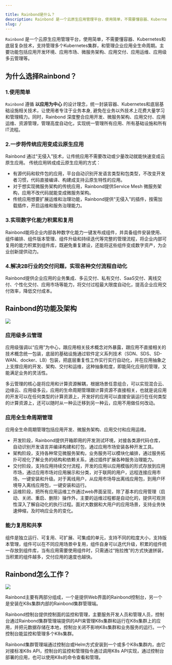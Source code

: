 ```yaml
---

title: Rainbond是什么？
description: Rainbond 是一个云原生应用管理平台，使用简单，不需要懂容器、Kubernetes和底层复杂技术，支持管理多个Kubernetes集群，和管理企业应用全生命周期。
slug: /
---
```


<!-- ## Rainbond是什么？ -->

`Rainbond` 是一个云原生应用管理平台，使用简单，不需要懂容器、Kubernetes和底层复杂技术，支持管理多个Kubernetes集群，和管理企业应用全生命周期。主要功能包括应用开发环境、应用市场、微服务架构、应用交付、应用运维、应用级多云管理等。


## 为什么选择Rainbond？

### 1.使用简单

`Rainbond` 遵循 **以应用为中心** 的设计理念，统一封装容器、Kubernetes和底层基础设施相关技术，让使用者专注于业务本身, 避免在业务以外技术上花费大量学习和管理精力。同时，Rainbond 深度整合应用开发、微服务架构、应用交付、应用运维、资源管理，管理高度自动化，实现统一管理所有应用、所有基础设施和所有IT流程。

### 2.一步将传统应用变成云原生应用

Rainbond 通过“无侵入”技术，让传统应用不需要改动或少量改动就能快速变成云原生应用。
传统应用转成成云原生应用的方式：

* 有源代码和软件包的应用，平台自动识别开发语言类型和包类型，不改变开发者习惯，代码直接编译、构建成支持云原生特性的应用。
* 对于想实现微服务架构的传统应用，Rainbond提供Service Mesh 微服务架构，应用不改代码就能变成微服务架构。
* 传统应用想要扩展运维和治理功能，Rainbond提供“无侵入”的插件，按需加载插件，开启运维和服务治理能力。

### 3.实现数字化能力积累和复用

Rainbond能将企业内部各种数字化能力一键发布成组件，并具备组件安装使用、组件编排、组件版本管理、组件升级和持续迭代等完整的管理流程，将企业内部可复用的能力积累到组件库，既避免重复建设，还能将这些组件变成数字资产，为企业创新提供动力。

### 4.解决2B行业的交付问题，实现各种交付流程自动化

Rainbond提供企业应用的业务集成、多云交付、私有交付、SaaS交付、离线交付、个性化交付、应用市场等能力，将交付过程最大限度自动化，提高企业应用交付效率，降低交付成本。


## Rainbond的功能及架构
![](https://grstatic.oss-cn-shanghai.aliyuncs.com/case/2022/03/17/16474283190784.jpg)


### 应用级多云管理
应用级强调以“应用”为中心，跟应用相关技术概念对外暴露，跟应用不直接相关的技术概念统一包装，底层的基础设施通过软件定义系列技术（SDN、SDS、SD-WAN、docker、LB）包装，把底层重复性工作实行实行自动化，并在应用抽象之上支撑应用的开发、架构、交付和运维，这种抽象粒度，即能简化应用的管理，又能满足业务的灵活性。

多云管理的核心是将应用和计算资源解耦，根据场景任意组合，可以实现混合云、边缘云、应用级多云，应用的生命周期管理跟计算资源不直接相关，也就是说应用的开发可以在任何类型的计算资源上，开发好的应用可以直接安装运行在任何类型的计算资源上，还可以随时从一种云迁移到另一种云，应用不用做任何改动。

### 应用全生命周期管理
应用全生命周期管理包括应用开发、微服务架构、应用交付和应用运维。
* 开发阶段，Rainbond提供开箱即用的开发测试环境，对接各类源代码仓库，自动识别开发语言并编译构建和打包，通过应用市场安装各种开发工具。
* 架构阶段，支持各种常见微服务架构，业务服务可以模块化编排，通过服务拓扑可视化了解业务的结构和依赖关系，通过插件扩展各种服务治理能力。
* 交付阶段，支持应用持续交付流程，开发的应用以应用模版的形式存放到应用市场，通过应用市场对应用展示和分类，对于联网的用户，远程连接应用市场，一键安装和升级。对于离线用户，从应用市场导出离线应用包，到用户环境导入离线应用包，一键安装和运行。
* 运维阶段，把所有应用运维工作通过web界面呈现，除了基本的应用管理（启动、关闭、重启、删除）操作外，主要的运维过程都是自动化的，提供可观测性深入了解自动化的执行过程。面对大数据和大用户的应用场景，支持业务快速伸缩，及时响应业务的变化。

### 能力复用和共享

组件是独立运行、可复用、可扩展、可集成的单元，支持不同的粒度大小，支持版本管理，组件可以在不同应用场景中复用，组件自身可以迭代升级，积累的组件统一存放到组件库，当有应用需要使用组件时，只需通过“拖拉拽”的方式快速拼装，当积累的组件越多，交付应用的速度也越快。


## Rainbond怎么工作？

![](https://grstatic.oss-cn-shanghai.aliyuncs.com/case/2022/03/17/16474282867950.jpg)

Rainbond主要有两部分组成，一个是提供Web界面的Rainbond控制台，另一个是安装在K8s集群内部的Rainbond集群管理端。

Rainbond控制台提供控制面的监控和管理，主要服务开发人员和管理人员，控制台通过Rainbond集群管理端提供的API来管理K8s集群和运行在K8s集群上的应用，并把元数据存储在本地，控制台关闭不影响K8s集群和业务服务的运行。一个控制台能监控和管理多个K8s集群。

Rainbond集群管理端通过控制台或Helm方式安装到一个或多个K8s集群内，由它对接标准K8s API，控制台的监控和管理指令通过调用K8s API实现，通过控制台部署的应用，也可以使用K8s的命令查看和管理。
